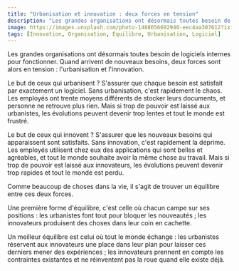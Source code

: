 ```yaml
---
title: "Urbanisation et innovation : deux forces en tension"
description: "Les grandes organisations ont désormais toutes besoin de logiciels internes pour fonctionner. Quand arrivent de nouveaux besoins, deux forces sont alors en tension : l'urbanisation et l'innovation."
image: https://images.unsplash.com/photo-1488656692940-eec4aa307612?ixid=MXwxMjA3fDB8MHxwaG90by1wYWdlfHx8fGVufDB8fHw%3D&ixlib=rb-1.2.1&auto=format&fit=crop&w=1200&q=80
tags: [Innovation, Organisation, Équilibre, Urbanisation, Logiciel]
---
```


Les grandes organisations ont désormais toutes besoin de logiciels internes pour fonctionner. Quand arrivent de nouveaux besoins, deux forces sont alors en tension : l'urbanisation et l'innovation.

Le but de ceux qui urbanisent ? S'assurer que chaque besoin est satisfait par exactement un logiciel. Sans urbanisation, c'est rapidement le chaos. Les employés ont trente moyens différents de stocker leurs documents, et personne ne retrouve plus rien. Mais si trop de pouvoir est laissé aux urbanistes, les évolutions peuvent devenir trop lentes et tout le monde est frustré.

Le but de ceux qui innovent ? S'assurer que les nouveaux besoins qui apparaissent sont satisfaits. Sans innovation, c'est rapidement la déprime. Les employés utilisent chez eux des applications qui sont belles et agréables, et tout le monde souhaite avoir la même chose au travail. Mais si trop de pouvoir est laissé aux innovateurs, les évolutions peuvent devenir trop rapides et tout le monde est perdu.

Comme beaucoup de choses dans la vie, il s'agit de trouver un équilibre entre ces deux forces.

Une première forme d'équilibre, c'est celle où chacun campe sur ses positions : les urbanistes font tout pour bloquer les nouveautés ; les innovateurs produisent des choses dans leur coin en cachette.

Un meilleur équilibre est celui où tout le monde échange : les urbanistes réservent aux innovateurs une place dans leur plan pour laisser ces derniers mener des expériences ; les innovateurs prennent en compte les contraintes existantes et ne réinventent pas la roue quand elle existe déjà.
